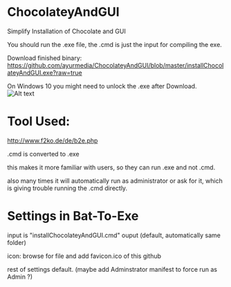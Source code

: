 # ChocolateyAndGUI
Simplify Installation of Chocolate and GUI

You should run the .exe file, the .cmd is just the input for compiling the exe. 

Download finished binary: 
https://github.com/ayurmedia/ChocolateyAndGUI/blob/master/installChocolateyAndGUI.exe?raw=true

On Windows 10 you might need to unlock the .exe after Download. 
![Alt text](/relative/path/to/img.jpg?raw=true "Security Settings")

# Tool Used: 
http://www.f2ko.de/de/b2e.php

.cmd is converted to .exe

this makes it more familiar with users, so they can run .exe and not .cmd. 

also many times it will automatically run as administrator or ask for it, 
which is giving trouble running the .cmd directly. 

# Settings in Bat-To-Exe
input is "installChocolateyAndGUI.cmd"
ouput (default, automatically same folder)

icon: browse for file and add favicon.ico of this github

rest of settings default. 
(maybe add Adminstrator manifest to force run as Admin ?)

